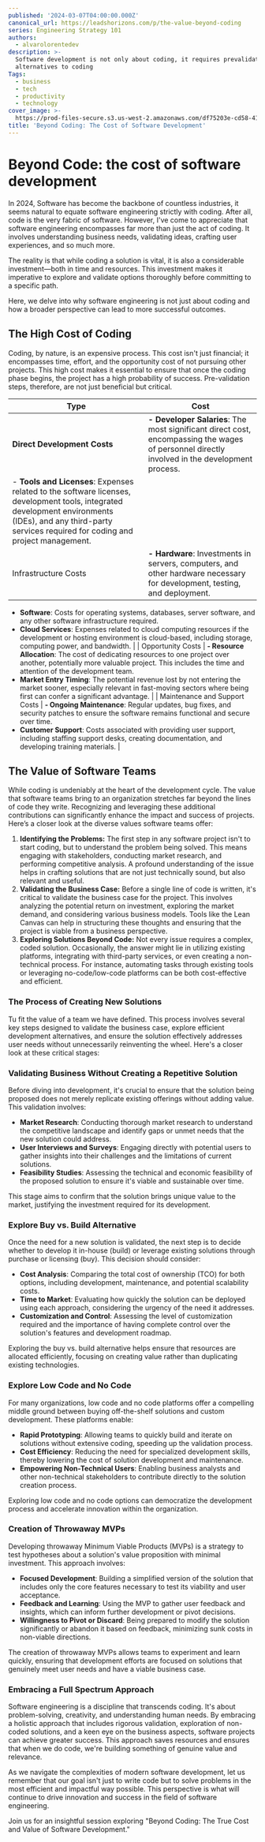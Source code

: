 ```yaml
---
published: '2024-03-07T04:00:00.000Z'
canonical_url: https://leadshorizons.com/p/the-value-beyond-coding
series: Engineering Strategy 101
authors:
  - alvarolorentedev
description: >-
  Software development is not only about coding, it requires prevalidations, and
  alternatives to coding
Tags:
  - business
  - tech
  - productivity
  - technology
cover_image: >-
  https://prod-files-secure.s3.us-west-2.amazonaws.com/df75203e-cd58-41eb-8339-d5bf4288eb0e/725a1d98-f3ef-4189-b3af-0a4da1b38797/656a9132-51a7-4fd6-a37b-a4190ff73ed5_1024x1024.webp?X-Amz-Algorithm=AWS4-HMAC-SHA256&X-Amz-Content-Sha256=UNSIGNED-PAYLOAD&X-Amz-Credential=AKIAT73L2G45HZZMZUHI%2F20240829%2Fus-west-2%2Fs3%2Faws4_request&X-Amz-Date=20240829T120415Z&X-Amz-Expires=3600&X-Amz-Signature=b0379c7422994cc10427ea433b4e6d7d24d86126365b4e28b55ed38d02c9bb1e&X-Amz-SignedHeaders=host&x-id=GetObject
title: 'Beyond Coding: The Cost of Software Development'
---
```


# Beyond Code: the cost of software development


In 2024, Software has become the backbone of countless industries, it seems natural to equate software engineering strictly with coding. After all, code is the very fabric of software. However, I've come to appreciate that software engineering encompasses far more than just the act of coding. It involves understanding business needs, validating ideas, crafting user experiences, and so much more. 

The reality is that while coding a solution is vital, it is also a considerable investment—both in time and resources. This investment makes it imperative to explore and validate options thoroughly before committing to a specific path. 


Here, we delve into why software engineering is not just about coding and how a broader perspective can lead to more successful outcomes.


## The High Cost of Coding


Coding, by nature, is an expensive process. This cost isn't just financial; it encompasses time, effort, and the opportunity cost of not pursuing other projects. This high cost makes it essential to ensure that once the coding phase begins, the project has a high probability of success. Pre-validation steps, therefore, are not just beneficial but critical.



| **Type**                      | **Cost**                                                                                                                                                                                                                                                                                                                                                                                                                            |
| ----------------------------- | ----------------------------------------------------------------------------------------------------------------------------------------------------------------------------------------------------------------------------------------------------------------------------------------------------------------------------------------------------------------------------------------------------------------------------------- |
| **Direct Development Costs**  | **- Developer Salaries**: The most significant direct cost, encompassing the wages of personnel directly involved in the development process.
- **Tools and Licenses**: Expenses related to the software licenses, development tools, integrated development environments (IDEs), and any third-party services required for coding and project management.                                                                          |
| Infrastructure Costs          | **- Hardware**: Investments in servers, computers, and other hardware necessary for development, testing, and deployment.
- **Software**: Costs for operating systems, databases, server software, and any other software infrastructure required.
- **Cloud Services**: Expenses related to cloud computing resources if the development or hosting environment is cloud-based, including storage, computing power, and bandwidth. |
| Opportunity Costs             | **- Resource Allocation**: The cost of dedicating resources to one project over another, potentially more valuable project. This includes the time and attention of the development team.
- **Market Entry Timing**: The potential revenue lost by not entering the market sooner, especially relevant in fast-moving sectors where being first can confer a significant advantage.                                                 |
| Maintenance and Support Costs | **- Ongoing Maintenance**: Regular updates, bug fixes, and security patches to ensure the software remains functional and secure over time.
- **Customer Support**: Costs associated with providing user support, including staffing support desks, creating documentation, and developing training materials.                                                                                                                      |


## The Value of Software Teams


While coding is undeniably at the heart of the development cycle. The value that software teams bring to an organization stretches far beyond the lines of code they write. Recognizing and leveraging these additional contributions can significantly enhance the impact and success of projects. Here’s a closer look at the diverse values software teams offer:

1. **Identifying the Problems:** The first step in any software project isn't to start coding, but to understand the problem being solved. This means engaging with stakeholders, conducting market research, and performing competitive analysis. A profound understanding of the issue helps in crafting solutions that are not just technically sound, but also relevant and useful.
2. **Validating the Business Case:** Before a single line of code is written, it's critical to validate the business case for the project. This involves analyzing the potential return on investment, exploring the market demand, and considering various business models. Tools like the Lean Canvas can help in structuring these thoughts and ensuring that the project is viable from a business perspective.
3. **Exploring Solutions Beyond Code:** Not every issue requires a complex, coded solution. Occasionally, the answer might lie in utilizing existing platforms, integrating with third-party services, or even creating a non-technical process. For instance, automating tasks through existing tools or leveraging no-code/low-code platforms can be both cost-effective and efficient.

### The Process of Creating New Solutions


Tu fit the value of a team we have defined. This process involves several key steps designed to validate the business case, explore efficient development alternatives, and ensure the solution effectively addresses user needs without unnecessarily reinventing the wheel. Here's a closer look at these critical stages:


### Validating Business Without Creating a Repetitive Solution


Before diving into development, it's crucial to ensure that the solution being proposed does not merely replicate existing offerings without adding value. This validation involves:

- **Market Research**: Conducting thorough market research to understand the competitive landscape and identify gaps or unmet needs that the new solution could address.
- **User Interviews and Surveys**: Engaging directly with potential users to gather insights into their challenges and the limitations of current solutions.
- **Feasibility Studies**: Assessing the technical and economic feasibility of the proposed solution to ensure it's viable and sustainable over time.

This stage aims to confirm that the solution brings unique value to the market, justifying the investment required for its development.


### Explore Buy vs. Build Alternative


Once the need for a new solution is validated, the next step is to decide whether to develop it in-house (build) or leverage existing solutions through purchase or licensing (buy). This decision should consider:

- **Cost Analysis**: Comparing the total cost of ownership (TCO) for both options, including development, maintenance, and potential scalability costs.
- **Time to Market**: Evaluating how quickly the solution can be deployed using each approach, considering the urgency of the need it addresses.
- **Customization and Control**: Assessing the level of customization required and the importance of having complete control over the solution's features and development roadmap.

Exploring the buy vs. build alternative helps ensure that resources are allocated efficiently, focusing on creating value rather than duplicating existing technologies.


### Explore Low Code and No Code


For many organizations, low code and no code platforms offer a compelling middle ground between buying off-the-shelf solutions and custom development. These platforms enable:

- **Rapid Prototyping**: Allowing teams to quickly build and iterate on solutions without extensive coding, speeding up the validation process.
- **Cost Efficiency**: Reducing the need for specialized development skills, thereby lowering the cost of solution development and maintenance.
- **Empowering Non-Technical Users**: Enabling business analysts and other non-technical stakeholders to contribute directly to the solution creation process.

Exploring low code and no code options can democratize the development process and accelerate innovation within the organization.


### Creation of Throwaway MVPs


Developing throwaway Minimum Viable Products (MVPs) is a strategy to test hypotheses about a solution's value proposition with minimal investment. This approach involves:

- **Focused Development**: Building a simplified version of the solution that includes only the core features necessary to test its viability and user acceptance.
- **Feedback and Learning**: Using the MVP to gather user feedback and insights, which can inform further development or pivot decisions.
- **Willingness to Pivot or Discard**: Being prepared to modify the solution significantly or abandon it based on feedback, minimizing sunk costs in non-viable directions.

The creation of throwaway MVPs allows teams to experiment and learn quickly, ensuring that development efforts are focused on solutions that genuinely meet user needs and have a viable business case.


### Embracing a Full Spectrum Approach


Software engineering is a discipline that transcends coding. It's about problem-solving, creativity, and understanding human needs. By embracing a holistic approach that includes rigorous validation, exploration of non-coded solutions, and a keen eye on the business aspects, software projects can achieve greater success. This approach saves resources and ensures that when we do code, we're building something of genuine value and relevance.


As we navigate the complexities of modern software development, let us remember that our goal isn't just to write code but to solve problems in the most efficient and impactful way possible. This perspective is what will continue to drive innovation and success in the field of software engineering.



Join us for an insightful session exploring "Beyond Coding: The True Cost and Value of Software Development." 

